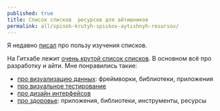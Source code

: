 ```yaml
---
published: true
title: Список списков  ресурсов для айтишников
permalink: all/spisok-krutyh-spiskov-aytishnyh-resursov/
---
```


Я недавно [писал](http://dianov.org/all/spisok-spiskov-resursov-o-vizualizacii-dannyh/) про пользу изучения списков. 

На Гитхабе лежит [очень крутой список списков](https://github.com/sindresorhus/awesome). В основном всё про разработку и айти. Мне понравились такие:
- [про визуализацию данных](https://github.com/fasouto/awesome-dataviz): фреймворки, библиотеки, приложения
- [про визуальное тестирование](https://github.com/mojoaxel/awesome-regression-testing)
- [про дизайн интерфейсов](https://github.com/nicolesaidy/awesome-web-design#productivity)
- [про здоровье](https://github.com/kakoni/awesome-healthcare): приложения, библиотеки, инструменты, ресурсы
